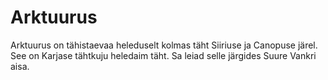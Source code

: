 # Arktuurus

Arktuurus on tähistaevaa heleduselt kolmas täht Siiriuse ja Canopuse järel. See
on Karjase tähtkuju heledaim täht. Sa leiad selle järgides Suure Vankri aisa.
